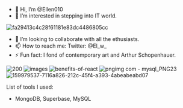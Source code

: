 - 👋 Hi, I’m @Ellen010
- 👀 I’m interested in stepping into IT world.
  

![fa29413c4c28f61181e83dc4486805cc](https://github.com/Ellen010/Ellen010/assets/157579304/21077076-983b-4322-b764-0bdeeca43de7)

- 💞️ I’m looking to collaborate with all the ethusiasts.
- 📫 How to reach me: Twitter: @El_w_
- ⚡ Fun fact: I fond of contemporary art and Arthur Schopenhauer.
  
![200](https://github.com/Ellen010/Ellen010/assets/157579304/77b1893a-e2dc-41be-89f6-ecd6179e9efc) 
![images](https://github.com/Ellen010/Ellen010/assets/157579304/01432990-b76b-4fae-9079-37e029cb5e59)
![benefits-of-react](https://github.com/Ellen010/Ellen010/assets/157579304/c0e3db7f-c6ba-4df0-ad63-b572406d6650)
![pngimg com - mysql_PNG23](https://github.com/Ellen010/Ellen010/assets/157579304/faa4fbf3-9c6c-412e-85f8-be1f51d7a650)
![159979537-7116a826-212c-45f4-a393-4abeabeabd07](https://github.com/Ellen010/Ellen010/assets/157579304/d22a7f2e-6086-498c-9904-4140a578808d)

List of tools I used:
- MongoDB, Superbase, MySQL
  
<!---
Ellen010/Ellen010 is a ✨ special ✨ repository because its `README.md` (this file) appears on your GitHub profile.
You can click the Preview link to take a look at your changes.
--->
